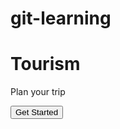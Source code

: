 # git-learning
<!DOCTYPE html>
<html>

<head></head>

<body>
    <div class="card">
        <h1 class="main-heading">Tourism</h1>
        <p class="paragragh">Plan your trip</p>
        <button>Get Started</button>
    </div>
</body>

</html>
